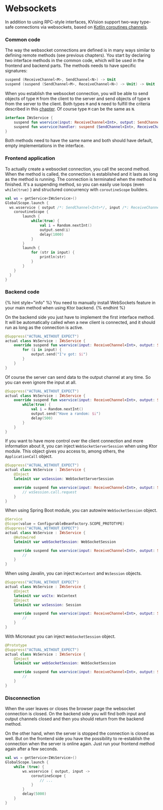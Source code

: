 # Websockets

In addition to using RPC-style interfaces, KVision support two-way type-safe connections via websockets, based on [Kotlin coroutines channels](https://kotlinlang.org/docs/reference/coroutines/channels.html).

### Common code

The way the websocket connections are defined is in many ways similar to defining remote methods (see previous chapters). You start by declaring two interface methods in the common code, which will be used in the frontend and backend parts. The methods needs to have specific signatures:

```kotlin
suspend (ReceiveChannel<M>, SendChannel<N>) -> Unit
suspend (suspend (SendChannel<M>, ReceiveChannel<N>) -> Unit) -> Unit
```

When you establish the websocket connection, you will be able to send objects of type `M` from the client to the server and send objects of type `N` from the server to the client. Both types `M` and `N` need to fulfill the criteria described in this [chapter](common-code.md#method-parameters-and-return-value-must-be-of-supported-types). Of course type `M` can be the same as `N`.

```kotlin
interface IWsService {
    suspend fun wservice(input: ReceiveChannel<Int>, output: SendChannel<String>) {}
    suspend fun wservice(handler: suspend (SendChannel<Int>, ReceiveChannel<String>) -> Unit) {}
}
```

Both methods need to have the same name and both should have default, empty implementations in the interface.

### Frontend application

To actually create a websocket connection, you call the second method. When the method is called, the connection is established and it lasts as long as the method is running. The connection is terminated when the method is finished. It's a suspending method, so you can easily use loops (even `while(true)` ) and structured concurrency with `coroutineScope` builders.

```kotlin
val ws = getService<IWsService>()
GlobalScope.launch {
  ws.wsservice { output /*: SendChannel<Int>*/, input /*: ReceiveChannel<String>*/ ->
    coroutineScope {
        launch {
            while(true) {
                val i = Random.nextInt()
                output.send(i)
                delay(1000)
            }
        }
        launch {
            for (str in input) {
                println(str)
            }
        }
    }
  }
}
```

### Backend code

{% hint style="info" %}
You need to manually install WebSockets feature in your main method when using Ktor backend.
{% endhint %}

On the backend side you just have to implement the first interface method. It will be automatically called when a new client is connected, and it should run as long as the connection is active.

```kotlin
@Suppress("ACTUAL_WITHOUT_EXPECT")
actual class WsService : IWsService {
    override suspend fun wservice(input: ReceiveChannel<Int>, output: SendChannel<String>) {
        for (i in input) {
            output.send("I'v got: $i")
        }
    }
}
```

Of course the server can send data to the output channel at any time. So you can even ignore the input at all.

```kotlin
@Suppress("ACTUAL_WITHOUT_EXPECT")
actual class WsService : IWsService {
    override suspend fun wservice(input: ReceiveChannel<Int>, output: SendChannel<String>) {
        while(true) {
            val i = Random.nextInt()
            output.send("Have a random: $i")
            delay(500)
        }
    }
}
```

If you want to have more control over the client connection and more information about it, you can inject `WebSocketServerSession` when using Ktor module. This object gives you access to, among others, the `ApplicationCall` object.

```kotlin
@Suppress("ACTUAL_WITHOUT_EXPECT")
actual class WsService : IWsService {
    @Inject
    lateinit var wsSession: WebSocketServerSession

    override suspend fun wservice(input: ReceiveChannel<Int>, output: SendChannel<String>) {
        // wsSession.call.request
    }
}
```

When using Spring Boot module, you can autowire `WebSocketSession` object.

```kotlin
@Service
@Scope(value = ConfigurableBeanFactory.SCOPE_PROTOTYPE)
@Suppress("ACTUAL_WITHOUT_EXPECT")
actual class WsService : IWsService {
    @Autowired
    lateinit var webSocketSession: WebSocketSession

    override suspend fun wservice(input: ReceiveChannel<Int>, output: SendChannel<String>) {
        //
    }
}
```

When using Javalin, you can inject `WsContext` and `WsSession` objects.

```kotlin
@Suppress("ACTUAL_WITHOUT_EXPECT")
actual class WsService : IWsService {
    @Inject
    lateinit var wsCtx: WsContext
    @Inject
    lateinit var wsSession: Session

    override suspend fun wservice(input: ReceiveChannel<Int>, output: SendChannel<String>) {
        //
    }
}
```

With Micronaut you can inject `WebSocketSession` object.

```kotlin
@Prototype
@Suppress("ACTUAL_WITHOUT_EXPECT")
actual class WsService : IWsService {
    @Inject
    lateinit var webSocketSession: WebSocketSession

    override suspend fun wservice(input: ReceiveChannel<Int>, output: SendChannel<String>) {
        //
    }
}
```

### Disconnection

When the user leaves or closes the browser page the websocket connection is closed. On the backend side you will find both input and output channels closed and then you should return from the backend method.

On the other hand, when the server is stopped the connection is closed as well. But on the frontend side you have the possibility to re-establish the connection when the server is online again. Just run your frontend method again after a few seconds.

```kotlin
val ws = getService<IWsService>()
GlobalScope.launch {
    while (true) {
        ws.wsservice { output, input ->
            coroutineScope {
                // ...
            }
        }
        delay(5000)
    }
}
```
